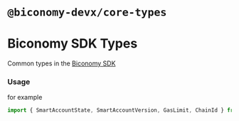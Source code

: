 # `@biconomy-devx/core-types`

# Biconomy SDK Types

Common types in the [Biconomy SDK](https://github.com/bcnmy/biconomy-client-sdk)

### Usage

for example

```typescript
import { SmartAccountState, SmartAccountVersion, GasLimit, ChainId } from "@biconomy-devx/core-types";
```
